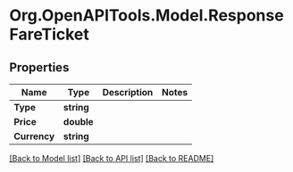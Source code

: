 # Org.OpenAPITools.Model.ResponseFareTicket

## Properties

Name | Type | Description | Notes
------------ | ------------- | ------------- | -------------
**Type** | **string** |  | 
**Price** | **double** |  | 
**Currency** | **string** |  | 

[[Back to Model list]](../README.md#documentation-for-models) [[Back to API list]](../README.md#documentation-for-api-endpoints) [[Back to README]](../README.md)

